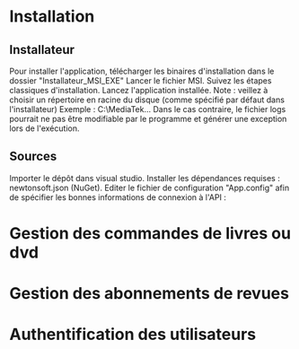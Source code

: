 # Installation

## Installateur 
Pour installer l'application, télécharger les binaires d'installation dans le dossier "Installateur_MSI_EXE"
Lancer le fichier MSI.
Suivez les étapes classiques d'installation.
Lancez l'application installée.
Note : veillez à choisir un répertoire en racine du disque (comme spécifié par défaut dans l'installateur) Exemple : C:\MediaTek\...
Dans le cas contraire, le fichier logs pourrait ne pas être modifiable par le programme et générer une exception lors de l'exécution.

## Sources
Importer le dépôt dans visual studio.
Installer les dépendances requises : newtonsoft.json (NuGet).
Editer le fichier de configuration "App.config" afin de spécifier les bonnes informations de connexion à l'API :

<?xml version="1.0" encoding="utf-8"?>
<configuration>
  <configSections></configSections>
  <startup>
    <supportedRuntime version="v4.0" sku=".NETFramework,Version=v4.7.2" />
  </startup>
  <runtime>
    <assemblyBinding xmlns="urn:schemas-microsoft-com:asm.v1">
      <dependentAssembly>
        <assemblyIdentity name="Newtonsoft.Json" publicKeyToken="30ad4fe6b2a6aeed" culture="neutral" />
        <bindingRedirect oldVersion="0.0.0.0-13.0.0.0" newVersion="13.0.0.0" />
      </dependentAssembly>
      <dependentAssembly>
        <assemblyIdentity name="System.Buffers" publicKeyToken="cc7b13ffcd2ddd51" culture="neutral" />
        <bindingRedirect oldVersion="0.0.0.0-4.0.4.0" newVersion="4.0.4.0" />
      </dependentAssembly>
      <dependentAssembly>
        <assemblyIdentity name="System.Runtime.CompilerServices.Unsafe" publicKeyToken="b03f5f7f11d50a3a" culture="neutral" />
        <bindingRedirect oldVersion="0.0.0.0-6.0.1.0" newVersion="6.0.1.0" />
      </dependentAssembly>
      <dependentAssembly>
        <assemblyIdentity name="System.Threading.Tasks.Extensions" publicKeyToken="cc7b13ffcd2ddd51" culture="neutral" />
        <bindingRedirect oldVersion="0.0.0.0-4.2.1.0" newVersion="4.2.1.0" />
      </dependentAssembly>
    </assemblyBinding>
    <assemblyBinding xmlns="urn:schemas-microsoft-com:asm.v1">
      <dependentAssembly>
        <assemblyIdentity name="System.Numerics.Vectors" publicKeyToken="b03f5f7f11d50a3a" culture="neutral" />
        <bindingRedirect oldVersion="0.0.0.0-4.1.5.0" newVersion="4.1.5.0" />
      </dependentAssembly>
    </assemblyBinding>
  </runtime>
  <connectionStrings>
    <clear />
    <add name="access" connectionString="Pour obtenir les identifiants contacter devblocks42@keemail.me" />
    <add name="API_URI" connectionString="http://mediatek-documents.atwebpages.com/rest_mediatekdocuments/" />
    <add name="log_file_location" connectionString="./logs.txt" />
  </connectionStrings>
</configuration>


# Gestion des commandes de livres ou dvd 

# Gestion des abonnements de revues

# Authentification des utilisateurs 
